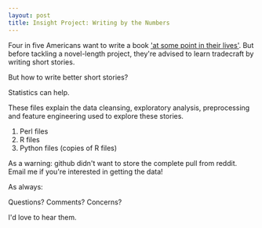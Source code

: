 ```yaml
---
layout: post
title: Insight Project: Writing by the Numbers
---
```


Four in five Americans want to write a book ['at some point in their lives'](http://www.nytimes.com/2002/09/28/opinion/think-you-have-a-book-in-you-think-again.html). But before tackling a novel-length project, they're advised to learn tradecraft by writing short stories.

But how to write better short stories?

Statistics can help.

These files explain the data cleansing, exploratory analysis, preprocessing and feature engineering used to explore these stories.

1.  Perl files
2.  R files
3.  Python files (copies of R files)

As a warning: github didn't want to store the complete pull from reddit. Email me if you're interested in getting the data!

As always:

Questions?
Comments?
Concerns?

I'd love to hear them.

